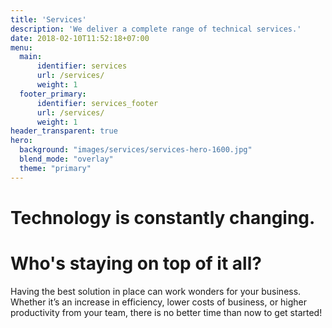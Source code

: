```yaml
---
title: 'Services'
description: 'We deliver a complete range of technical services.'
date: 2018-02-10T11:52:18+07:00
menu:
  main:
      identifier: services
      url: /services/
      weight: 1
  footer_primary:
      identifier: services_footer
      url: /services/
      weight: 1
header_transparent: true
hero:
  background: "images/services/services-hero-1600.jpg"
  blend_mode: "overlay"
  theme: "primary"
---
```


# Technology is constantly changing.
# Who's staying on top of it all?

Having the best solution in place can work wonders for your business. Whether it’s an increase in efficiency, lower costs of business, or higher productivity from your team, there is no better time than now to get started!

